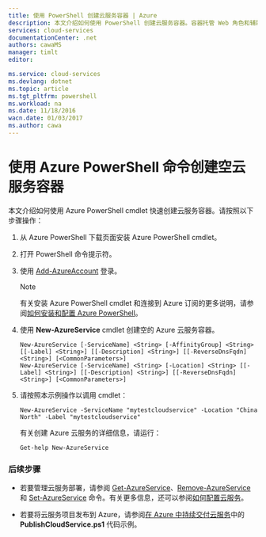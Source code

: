 ```yaml
---
title: 使用 PowerShell 创建云服务容器 | Azure
description: 本文介绍如何使用 PowerShell 创建云服务容器。容器托管 Web 角色和辅助角色。
services: cloud-services
documentationCenter: .net
authors: cawaMS
manager: timlt
editor: 

ms.service: cloud-services
ms.devlang: dotnet
ms.topic: article
ms.tgt_pltfrm: powershell
ms.workload: na
ms.date: 11/18/2016
wacn.date: 01/03/2017
ms.author: cawa
---
```


# 使用 Azure PowerShell 命令创建空云服务容器
本文介绍如何使用 Azure PowerShell cmdlet 快速创建云服务容器。请按照以下步骤操作：

1. 从 Azure PowerShell 下载页面安装 Azure PowerShell cmdlet。
2. 打开 PowerShell 命令提示符。
3. 使用 [Add-AzureAccount](https://msdn.microsoft.com/zh-cn/library/dn495128.aspx) 登录。

    > [!NOTE]
    > 有关安装 Azure PowerShell cmdlet 和连接到 Azure 订阅的更多说明，请参阅[如何安装和配置 Azure PowerShell](../powershell-install-configure.md)。

4. 使用 **New-AzureService** cmdlet 创建空的 Azure 云服务容器。

    ```
    New-AzureService [-ServiceName] <String> [-AffinityGroup] <String> [[-Label] <String>] [[-Description] <String>] [[-ReverseDnsFqdn] <String>] [<CommonParameters>]
    New-AzureService [-ServiceName] <String> [-Location] <String> [[-Label] <String>] [[-Description] <String>] [[-ReverseDnsFqdn] <String>] [<CommonParameters>]
    ```

5. 请按照本示例操作以调用 cmdlet：

    ```
    New-AzureService -ServiceName "mytestcloudservice" -Location "China North" -Label "mytestcloudservice"
    ```

    有关创建 Azure 云服务的详细信息，请运行：

    ```
    Get-help New-AzureService
    ```

### 后续步骤

 * 若要管理云服务部署，请参阅 [Get-AzureService](https://msdn.microsoft.com/zh-cn/library/azure/dn495131.aspx)、[Remove-AzureService](https://msdn.microsoft.com/zh-cn/library/azure/dn495120.aspx) 和 [Set-AzureService](https://msdn.microsoft.com/zh-cn/library/azure/dn495242.aspx) 命令。有关更多信息，还可以参阅[如何配置云服务](./cloud-services-how-to-configure.md)。

 * 若要将云服务项目发布到 Azure，请参阅[在 Azure 中持续交付云服务](./cloud-services-dotnet-continuous-delivery.md)中的 **PublishCloudService.ps1** 代码示例。

<!---HONumber=Mooncake_Quality_Review_1215_2016-->